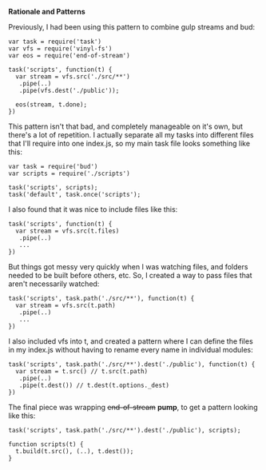**Rationale and Patterns**

Previously, I had been using this pattern to combine gulp streams and bud:

```
var task = require('task')
var vfs = require('vinyl-fs')
var eos = require('end-of-stream')

task('scripts', function(t) {
  var stream = vfs.src('./src/**')
   .pipe(..)
   .pipe(vfs.dest('./public'));
   
  eos(stream, t.done);
})
```

This pattern isn't that bad, and completely manageable on it's own, but there's a lot of repetition. I actually separate all my tasks into different files that I'll require into one index.js, so my main task file looks something like this:

```
var task = require('bud')
var scripts = require('./scripts')

task('scripts', scripts);
task('default', task.once('scripts');
```

I also found that it was nice to include files like this:

```
task('scripts', function(t) {
  var stream = vfs.src(t.files)
   .pipe(..)
   ...
})
```

But things got messy very quickly when I was watching files, and folders needed to be built before others, etc. So, I created a way to pass files that aren't necessarily watched:

```
task('scripts', task.path('./src/**'), function(t) {
  var stream = vfs.src(t.path)
   .pipe(..)
   ...
})
```

I also included vfs into t, and created a pattern where I can define the files in my index.js without having to rename every name in individual modules:

```
task('scripts', task.path('./src/**').dest('./public'), function(t) {
  var stream = t.src() // t.src(t.path)
   .pipe(..)
   .pipe(t.dest()) // t.dest(t.options._dest)
})
```

The final piece was wrapping ~~end-of-stream~~ **pump**, to get a pattern looking like this:

```
task('scripts', task.path('./src/**').dest('./public'), scripts);

function scripts(t) {
  t.build(t.src(), (..), t.dest()); 
}
```
